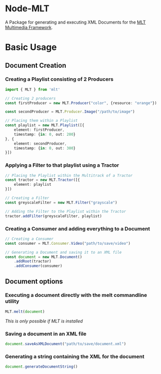 # **Node-MLT**
A Package for generating and executing XML Documents for the [MLT Multimedia Framework](https://www.mltframework.org/, "MLT Multimedia Framework").

# **Basic Usage**
## **Document Creation**
### Creating a Playlist consisting of 2 Producers
```TypeScript
import { MLT } from 'mlt'

// Creating 2 producers
const firstProducer = new MLT.Producer("color", {resource: "orange"})

const secondProducer = MLT.Producer.Image("/path/to/image")

// Placing them within a Playlist
const playlist = new MLT.Playlist([{
    element: firstProducer,
    timestamp: {in: 0, out: 200}
}, {
    element: secondProducer,
    timestamp: {in: 0, out: 300}
}])
```

### Applying a Filter to that playlist using a Tractor
```TypeScript
// Placing the Playlist within the Multitrack of a Tractor
const tractor = new MLT.Tractor([{
    element: playlist
}])

// Creating a Filter
const greyscaleFilter = new MLT.Filter("grayscale")

// Adding the Filter to the Playlist within the Tractor
tractor.addFilter(greyscaleFilter, playlist)
```

### Creating a Consumer and adding everything to a Document
```TypeScript
// Creating a Consumer
const consumer = MLT.Consumer.Video("path/to/save/video")

// Generating a Document and saving it to an XML file
const document = new MLT.Document()
    .addRoot(tractor)
    .addConsumer(consumer)
```
## **Document options**
### **Executing a document directly with the melt commandline utility**
```TypeScript
MLT.melt(document)
```
*This is only possible if MLT is installed*
### **Saving a document in an XML file**
```TypeScript
document.saveAsXMLDocument("path/to/save/document.xml")
```

### **Generating a string containing the XML for the document**
```TypeScript
document.generateDocumentString()
```